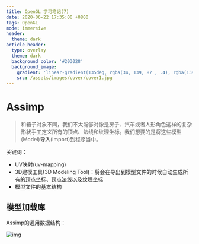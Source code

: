 ```yaml
---
title: OpenGL 学习笔记(7)
date: 2020-06-22 17:35:00 +0800
tags: OpenGL
mode: immersive
header:
  theme: dark
article_header:
  type: overlay
  theme: dark
  background_color: '#203028'
  background_image:
    gradient: 'linear-gradient(135deg, rgba(34, 139, 87 , .4), rgba(139, 34, 139, .4))'
    src: /assets/images/cover/cover1.jpg
---
```


# Assimp

> 和箱子对象不同，我们不太能够对像是房子、汽车或者人形角色这样的复杂形状手工定义所有的顶点、法线和纹理坐标。我们想要的是将这些模型(Model)**导入**(Import)到程序当中。

关键词：

- UV映射(uv-mapping)
- 3D建模工具(3D Modeling Tool)：将会在导出到模型文件的时候自动生成所有的顶点坐标、顶点法线以及纹理坐标
- 模型文件的基本结构

## 模型加载库

Assimp的通用数据结构：

![img](https://learnopengl-cn.github.io/img/03/01/assimp_structure.png)